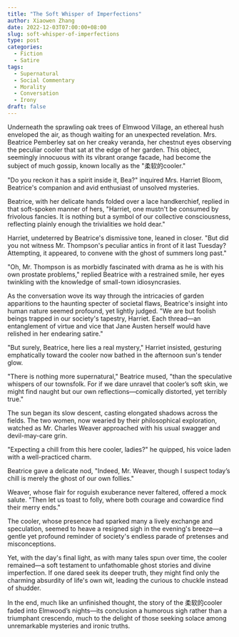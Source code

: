 ```yaml
---
title: "The Soft Whisper of Imperfections"
author: Xiaowen Zhang
date: 2022-12-03T07:00:00+08:00
slug: soft-whisper-of-imperfections
type: post
categories:
  - Fiction
  - Satire
tags:
  - Supernatural
  - Social Commentary
  - Morality
  - Conversation
  - Irony
draft: false
---
```


Underneath the sprawling oak trees of Elmwood Village, an ethereal hush enveloped the air, as though waiting for an unexpected revelation. Mrs. Beatrice Pemberley sat on her creaky veranda, her chestnut eyes observing the peculiar cooler that sat at the edge of her garden. This object, seemingly innocuous with its vibrant orange facade, had become the subject of much gossip, known locally as the "柔软的cooler."

"Do you reckon it has a spirit inside it, Bea?" inquired Mrs. Harriet Bloom, Beatrice's companion and avid enthusiast of unsolved mysteries.

Beatrice, with her delicate hands folded over a lace handkerchief, replied in that soft-spoken manner of hers, "Harriet, one mustn't be consumed by frivolous fancies. It is nothing but a symbol of our collective consciousness, reflecting plainly enough the trivialities we hold dear."

Harriet, undeterred by Beatrice's dismissive tone, leaned in closer. "But did you not witness Mr. Thompson's peculiar antics in front of it last Tuesday? Attempting, it appeared, to convene with the ghost of summers long past."

"Oh, Mr. Thompson is as morbidly fascinated with drama as he is with his own prostate problems," replied Beatrice with a restrained smile, her eyes twinkling with the knowledge of small-town idiosyncrasies.

As the conversation wove its way through the intricacies of garden apparitions to the haunting specter of societal flaws, Beatrice's insight into human nature seemed profound, yet lightly judged. "We are but foolish beings trapped in our society's tapestry, Harriet. Each thread—an entanglement of virtue and vice that Jane Austen herself would have relished in her endearing satire."

"But surely, Beatrice, here lies a real mystery," Harriet insisted, gesturing emphatically toward the cooler now bathed in the afternoon sun's tender glow.

"There is nothing more supernatural," Beatrice mused, "than the speculative whispers of our townsfolk. For if we dare unravel that cooler’s soft skin, we might find naught but our own reflections—comically distorted, yet terribly true."

The sun began its slow descent, casting elongated shadows across the fields. The two women, now wearied by their philosophical exploration, watched as Mr. Charles Weaver approached with his usual swagger and devil-may-care grin.

"Expecting a chill from this here cooler, ladies?" he quipped, his voice laden with a well-practiced charm.

Beatrice gave a delicate nod, "Indeed, Mr. Weaver, though I suspect today’s chill is merely the ghost of our own follies."

Weaver, whose flair for roguish exuberance never faltered, offered a mock salute. "Then let us toast to folly, where both courage and cowardice find their merry ends."

The cooler, whose presence had sparked many a lively exchange and speculation, seemed to heave a resigned sigh in the evening's breeze—a gentle yet profound reminder of society's endless parade of pretenses and misconceptions.

Yet, with the day's final light, as with many tales spun over time, the cooler remained—a soft testament to unfathomable ghost stories and divine imperfection. If one dared seek its deeper truth, they might find only the charming absurdity of life's own wit, leading the curious to chuckle instead of shudder.

In the end, much like an unfinished thought, the story of the 柔软的cooler faded into Elmwood’s nights—its conclusion a humorous sigh rather than a triumphant crescendo, much to the delight of those seeking solace among unremarkable mysteries and ironic truths.